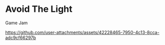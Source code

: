 # Avoid The Light
Game Jam


https://github.com/user-attachments/assets/42228465-7950-4c13-8cca-adc9cf66297b

